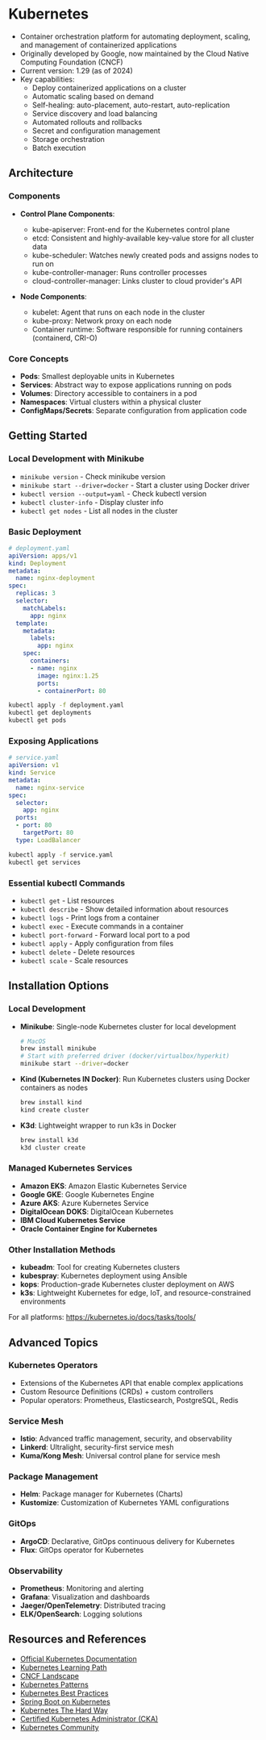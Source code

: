 # Kubernetes
- Container orchestration platform for automating deployment, scaling, and management of containerized applications
- Originally developed by Google, now maintained by the Cloud Native Computing Foundation (CNCF)
- Current version: 1.29 (as of 2024)
- Key capabilities:
  - Deploy containerized applications on a cluster
  - Automatic scaling based on demand
  - Self-healing: auto-placement, auto-restart, auto-replication
  - Service discovery and load balancing
  - Automated rollouts and rollbacks
  - Secret and configuration management
  - Storage orchestration
  - Batch execution

## Architecture

### Components
- **Control Plane Components**:
  - kube-apiserver: Front-end for the Kubernetes control plane
  - etcd: Consistent and highly-available key-value store for all cluster data
  - kube-scheduler: Watches newly created pods and assigns nodes to run on
  - kube-controller-manager: Runs controller processes
  - cloud-controller-manager: Links cluster to cloud provider's API

- **Node Components**:
  - kubelet: Agent that runs on each node in the cluster
  - kube-proxy: Network proxy on each node
  - Container runtime: Software responsible for running containers (containerd, CRI-O)

### Core Concepts
- **Pods**: Smallest deployable units in Kubernetes
- **Services**: Abstract way to expose applications running on pods
- **Volumes**: Directory accessible to containers in a pod
- **Namespaces**: Virtual clusters within a physical cluster
- **ConfigMaps/Secrets**: Separate configuration from application code

## Getting Started

### Local Development with Minikube
- `minikube version` - Check minikube version
- `minikube start --driver=docker` - Start a cluster using Docker driver
- `kubectl version --output=yaml` - Check kubectl version
- `kubectl cluster-info` - Display cluster info
- `kubectl get nodes` - List all nodes in the cluster

### Basic Deployment
```yaml
# deployment.yaml
apiVersion: apps/v1
kind: Deployment
metadata:
  name: nginx-deployment
spec:
  replicas: 3
  selector:
    matchLabels:
      app: nginx
  template:
    metadata:
      labels:
        app: nginx
    spec:
      containers:
      - name: nginx
        image: nginx:1.25
        ports:
        - containerPort: 80
```

```bash
kubectl apply -f deployment.yaml
kubectl get deployments
kubectl get pods
```

### Exposing Applications
```yaml
# service.yaml
apiVersion: v1
kind: Service
metadata:
  name: nginx-service
spec:
  selector:
    app: nginx
  ports:
  - port: 80
    targetPort: 80
  type: LoadBalancer
```

```bash
kubectl apply -f service.yaml
kubectl get services
```

### Essential kubectl Commands
- `kubectl get` - List resources
- `kubectl describe` - Show detailed information about resources
- `kubectl logs` - Print logs from a container
- `kubectl exec` - Execute commands in a container
- `kubectl port-forward` - Forward local port to a pod
- `kubectl apply` - Apply configuration from files
- `kubectl delete` - Delete resources
- `kubectl scale` - Scale resources

## Installation Options

### Local Development
- **Minikube**: Single-node Kubernetes cluster for local development
  ```bash
  # MacOS
  brew install minikube
  # Start with preferred driver (docker/virtualbox/hyperkit)
  minikube start --driver=docker
  ```

- **Kind (Kubernetes IN Docker)**: Run Kubernetes clusters using Docker containers as nodes
  ```bash
  brew install kind
  kind create cluster
  ```

- **K3d**: Lightweight wrapper to run k3s in Docker
  ```bash
  brew install k3d
  k3d cluster create
  ```

### Managed Kubernetes Services
- **Amazon EKS**: Amazon Elastic Kubernetes Service
- **Google GKE**: Google Kubernetes Engine
- **Azure AKS**: Azure Kubernetes Service
- **DigitalOcean DOKS**: DigitalOcean Kubernetes
- **IBM Cloud Kubernetes Service**
- **Oracle Container Engine for Kubernetes**

### Other Installation Methods
- **kubeadm**: Tool for creating Kubernetes clusters
- **kubespray**: Kubernetes deployment using Ansible
- **kops**: Production-grade Kubernetes cluster deployment on AWS
- **k3s**: Lightweight Kubernetes for edge, IoT, and resource-constrained environments

For all platforms: https://kubernetes.io/docs/tasks/tools/

## Advanced Topics

### Kubernetes Operators
- Extensions of the Kubernetes API that enable complex applications
- Custom Resource Definitions (CRDs) + custom controllers
- Popular operators: Prometheus, Elasticsearch, PostgreSQL, Redis

### Service Mesh
- **Istio**: Advanced traffic management, security, and observability
- **Linkerd**: Ultralight, security-first service mesh
- **Kuma/Kong Mesh**: Universal control plane for service mesh

### Package Management
- **Helm**: Package manager for Kubernetes (Charts)
- **Kustomize**: Customization of Kubernetes YAML configurations

### GitOps
- **ArgoCD**: Declarative, GitOps continuous delivery for Kubernetes
- **Flux**: GitOps operator for Kubernetes

### Observability
- **Prometheus**: Monitoring and alerting
- **Grafana**: Visualization and dashboards
- **Jaeger/OpenTelemetry**: Distributed tracing
- **ELK/OpenSearch**: Logging solutions

## Resources and References
- [Official Kubernetes Documentation](https://kubernetes.io/docs/)
- [Kubernetes Learning Path](https://kubernetes.io/docs/tutorials/kubernetes-basics/)
- [CNCF Landscape](https://landscape.cncf.io/)
- [Kubernetes Patterns](https://k8spatterns.io/)
- [Kubernetes Best Practices](https://kubernetes.io/docs/concepts/configuration/overview/)
- [Spring Boot on Kubernetes](https://spring.io/guides/gs/spring-boot-kubernetes)
- [Kubernetes The Hard Way](https://github.com/kelseyhightower/kubernetes-the-hard-way)
- [Certified Kubernetes Administrator (CKA)](https://www.cncf.io/certification/cka/)
- [Kubernetes Community](https://kubernetes.io/community/)

